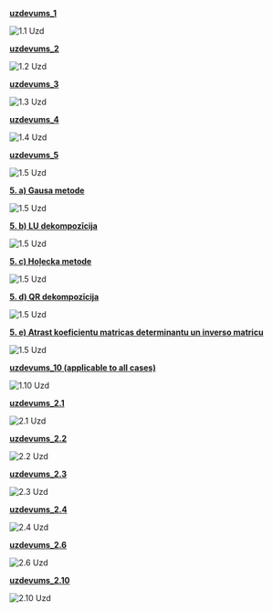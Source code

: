 [**uzdevums_1**](https://github.com/Rihards-Irbe/RTU-Projects/blob/main/MATLAB-projects/Skaitliskas-Metodes%20(Nummeric-Methods)/Praktiskie-Darbi%20(practical%20assignments)/uzdevums_1.m)

![1.1 Uzd](project_images/Task%201.1.png)

[**uzdevums_2**](https://github.com/Rihards-Irbe/RTU-Projects/blob/main/MATLAB-projects/Skaitliskas-Metodes%20(Nummeric-Methods)/Praktiskie-Darbi%20(practical%20assignments)/uzdevums_2.m)

![1.2 Uzd](project_images/Task%201.2.png)

[**uzdevums_3**](https://github.com/Rihards-Irbe/RTU-Projects/blob/main/MATLAB-projects/Skaitliskas-Metodes%20(Nummeric-Methods)/Praktiskie-Darbi%20(practical%20assignments)/uzdevums_3.m)

![1.3 Uzd](project_images/Task%201.3.png)

[**uzdevums_4**](https://github.com/Rihards-Irbe/RTU-Projects/blob/main/MATLAB-projects/Skaitliskas-Metodes%20(Nummeric-Methods)/Praktiskie-Darbi%20(practical%20assignments)/uzdevums_4.m)

![1.4 Uzd](project_images/Task%201.4.png)

[**uzdevums_5**](https://github.com/Rihards-Irbe/RTU-Projects/blob/main/MATLAB-projects/Skaitliskas-Metodes%20(Nummeric-Methods)/Praktiskie-Darbi%20(practical%20assignments)/uzdevums_5.m)

![1.5 Uzd](project_images/Task%201.5.png)

[**5. a) Gausa metode**](https://github.com/Rihards-Irbe/RTU-Projects/blob/main/MATLAB-projects/Skaitliskas-Metodes%20(Nummeric-Methods)/Praktiskie-Darbi%20(practical%20assignments)/uzdevums_5.m#L18)

![1.5 Uzd](project_images/Task%201.5a.png)

[**5. b) LU dekompozīcija**](https://github.com/Rihards-Irbe/RTU-Projects/blob/main/MATLAB-projects/Skaitliskas-Metodes%20(Nummeric-Methods)/Praktiskie-Darbi%20(practical%20assignments)/uzdevums_5.m#L48)

![1.5 Uzd](project_images/Task%201.5b.png)

[**5. c) Hoļecka metode**](https://github.com/Rihards-Irbe/RTU-Projects/blob/main/MATLAB-projects/Skaitliskas-Metodes%20(Nummeric-Methods)/Praktiskie-Darbi%20(practical%20assignments)/uzdevums_5.m#L67)

![1.5 Uzd](project_images/Task%201.5c.png)

[**5. d) QR dekompozīcija**](https://github.com/Rihards-Irbe/RTU-Projects/blob/main/MATLAB-projects/Skaitliskas-Metodes%20(Nummeric-Methods)/Praktiskie-Darbi%20(practical%20assignments)/uzdevums_5.m#L90)

![1.5 Uzd](project_images/Task%201.5d.png)

[**5. e) Atrast koeficientu matricas determinantu un inverso matricu**](https://github.com/Rihards-Irbe/RTU-Projects/blob/main/MATLAB-projects/Skaitliskas-Metodes%20(Nummeric-Methods)/Praktiskie-Darbi%20(practical%20assignments)/uzdevums_5.m#L116)

![1.5 Uzd](project_images/Task%201.5e.png)

[**uzdevums_10 (applicable to all cases)**](https://github.com/Rihards-Irbe/RTU-Projects/blob/main/MATLAB-projects/Skaitliskas-Metodes%20(Nummeric-Methods)/Praktiskie-Darbi%20(practical%20assignments)/uzdevums_6.m)

![1.10 Uzd](project_images/Task%201.10.png)

[**uzdevums_2.1**](https://github.com/Rihards-Irbe/RTU-Projects/blob/main/MATLAB-projects/Skaitliskas-Metodes%20(Nummeric-Methods)/Praktiskie-Darbi%20(practical%20assignments)/uzdevums_7.m)

![2.1 Uzd](project_images/Task%202.1.png)

[**uzdevums_2.2**](https://github.com/Rihards-Irbe/RTU-Projects/blob/main/MATLAB-projects/Skaitliskas-Metodes%20(Nummeric-Methods)/Praktiskie-Darbi%20(practical%20assignments)/uzdevums_8.m)

![2.2 Uzd](project_images/Task%202.2.png)

[**uzdevums_2.3**](https://github.com/Rihards-Irbe/RTU-Projects/blob/main/MATLAB-projects/Skaitliskas-Metodes%20(Nummeric-Methods)/Praktiskie-Darbi%20(practical%20assignments)/uzdevums_9.m)

![2.3 Uzd](project_images/Task%202.3.png)

[**uzdevums_2.4**](https://github.com/Rihards-Irbe/RTU-Projects/blob/main/MATLAB-projects/Skaitliskas-Metodes%20(Nummeric-Methods)/Praktiskie-Darbi%20(practical%20assignments)/uzdevums_10.m)

![2.4 Uzd](project_images/Task%202.4.png)

[**uzdevums_2.6**](https://github.com/Rihards-Irbe/RTU-Projects/blob/main/MATLAB-projects/Skaitliskas-Metodes%20(Nummeric-Methods)/Praktiskie-Darbi%20(practical%20assignments)/uzdevums_11.m)

![2.6 Uzd](project_images/Task%202.6.png)

[**uzdevums_2.10**](https://github.com/Rihards-Irbe/RTU-Projects/blob/main/MATLAB-projects/Skaitliskas-Metodes%20(Nummeric-Methods)/Praktiskie-Darbi%20(practical%20assignments)/uzdevums_12.m)

![2.10 Uzd](project_images/Task%202.10.png)
